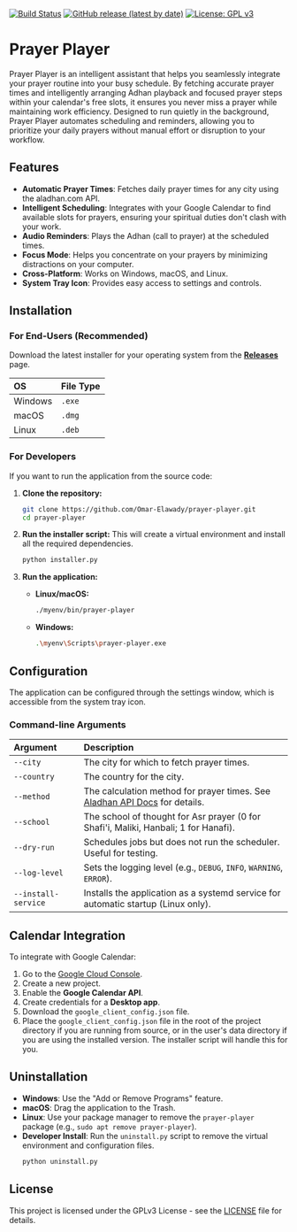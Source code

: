 [![Build Status](https://github.com/Omar-Elawady/prayer-player/actions/workflows/build.yml/badge.svg)](https://github.com/Omar-Elawady/prayer-player/actions/workflows/build.yml)
[![GitHub release (latest by date)](https://img.shields.io/github/v/release/Omar-Elawady/prayer-player)](https://github.com/Omar-Elawady/prayer-player/releases/latest)
[![License: GPL v3](https://img.shields.io/badge/License-GPLv3-blue.svg)](https://www.gnu.org/licenses/gpl-3.0)

# Prayer Player

Prayer Player is an intelligent assistant that helps you seamlessly integrate your prayer routine into your busy schedule. By fetching accurate prayer times and intelligently arranging Adhan playback and focused prayer steps within your calendar's free slots, it ensures you never miss a prayer while maintaining work efficiency. Designed to run quietly in the background, Prayer Player automates scheduling and reminders, allowing you to prioritize your daily prayers without manual effort or disruption to your workflow.

## Features

- **Automatic Prayer Times**: Fetches daily prayer times for any city using the aladhan.com API.
- **Intelligent Scheduling**: Integrates with your Google Calendar to find available slots for prayers, ensuring your spiritual duties don't clash with your work.
- **Audio Reminders**: Plays the Adhan (call to prayer) at the scheduled times.
- **Focus Mode**: Helps you concentrate on your prayers by minimizing distractions on your computer.
- **Cross-Platform**: Works on Windows, macOS, and Linux.
- **System Tray Icon**: Provides easy access to settings and controls.

## Installation

### For End-Users (Recommended)

Download the latest installer for your operating system from the [**Releases**](https://github.com/OmarElkadi2020/prayer/releases) page.

| OS      | File Type |
| :------ | :-------- |
| Windows | `.exe`    |
| macOS   | `.dmg`    |
| Linux   | `.deb`    |

### For Developers

If you want to run the application from the source code:

1.  **Clone the repository:**
    ```bash
    git clone https://github.com/Omar-Elawady/prayer-player.git
    cd prayer-player
    ```

2.  **Run the installer script:**
    This will create a virtual environment and install all the required dependencies.
    ```bash
    python installer.py
    ```

3.  **Run the application:**
    -   **Linux/macOS:**
        ```bash
        ./myenv/bin/prayer-player
        ```
    -   **Windows:**
        ```bash
        .\myenv\Scripts\prayer-player.exe
        ```

## Configuration

The application can be configured through the settings window, which is accessible from the system tray icon.

### Command-line Arguments

| Argument           | Description                                                                                             |
| :----------------- | :------------------------------------------------------------------------------------------------------ |
| `--city`           | The city for which to fetch prayer times.                                                               |
| `--country`        | The country for the city.                                                                               |
| `--method`         | The calculation method for prayer times. See [Aladhan API Docs](https://aladhan.com/prayer-times-api#GetTimingsByCity) for details. |
| `--school`         | The school of thought for Asr prayer (0 for Shafi'i, Maliki, Hanbali; 1 for Hanafi).                     |
| `--dry-run`        | Schedules jobs but does not run the scheduler. Useful for testing.                                      |
| `--log-level`      | Sets the logging level (e.g., `DEBUG`, `INFO`, `WARNING`, `ERROR`).                                       |
| `--install-service`| Installs the application as a systemd service for automatic startup (Linux only).                       |

## Calendar Integration

To integrate with Google Calendar:

1.  Go to the [Google Cloud Console](https://console.cloud.google.com/).
2.  Create a new project.
3.  Enable the **Google Calendar API**.
4.  Create credentials for a **Desktop app**.
5.  Download the `google_client_config.json` file.
6.  Place the `google_client_config.json` file in the root of the project directory if you are running from source, or in the user's data directory if you are using the installed version. The installer script will handle this for you.

## Uninstallation

-   **Windows**: Use the "Add or Remove Programs" feature.
-   **macOS**: Drag the application to the Trash.
-   **Linux**: Use your package manager to remove the `prayer-player` package (e.g., `sudo apt remove prayer-player`).
-   **Developer Install**: Run the `uninstall.py` script to remove the virtual environment and configuration files.
    ```bash
    python uninstall.py
    ```

## License

This project is licensed under the GPLv3 License - see the [LICENSE](LICENSE) file for details.